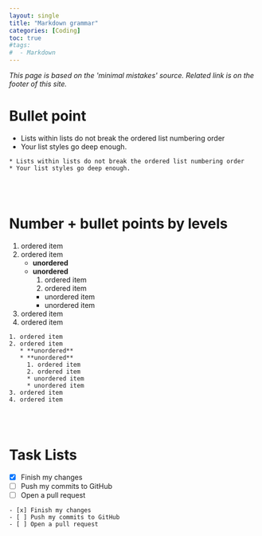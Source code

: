 ```yaml
---
layout: single
title: "Markdown grammar"
categories: [Coding] 
toc: true
#tags:
#  - Markdown
---
```

*This page is based on the 'minimal mistakes' source. Related link is on the footer of this site.*

# Bullet point
* Lists within lists do not break the ordered list numbering order
* Your list styles go deep enough.

```
* Lists within lists do not break the ordered list numbering order
* Your list styles go deep enough.
```
<br><br>

# Number + bullet points by levels

1. ordered item
2. ordered item 
   * **unordered**
   * **unordered** 
     1. ordered item
     2. ordered item
     * unordered item
     * unordered item
3. ordered item
4. ordered item

```
1. ordered item
2. ordered item 
   * **unordered**
   * **unordered** 
     1. ordered item
     2. ordered item
     * unordered item
     * unordered item
3. ordered item
4. ordered item
```
<br><br>


# Task Lists

- [x] Finish my changes
- [ ] Push my commits to GitHub
- [ ] Open a pull request

```
- [x] Finish my changes
- [ ] Push my commits to GitHub
- [ ] Open a pull request
```
<br><br>
